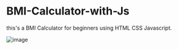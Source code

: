 # BMI-Calculator-with-Js
this's a BMI Calculator for beginners using HTML CSS Javascript.

![image](https://user-images.githubusercontent.com/119570065/220570002-6cb71e23-ce5a-497c-b7ec-a70ef70827bd.png)
